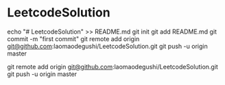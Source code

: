# LeetcodeSolution

echo "# LeetcodeSolution" >> README.md
git init
git add README.md
git commit -m "first commit"
git remote add origin git@github.com:laomaodegushi/LeetcodeSolution.git
git push -u origin master


git remote add origin git@github.com:laomaodegushi/LeetcodeSolution.git
git push -u origin master
